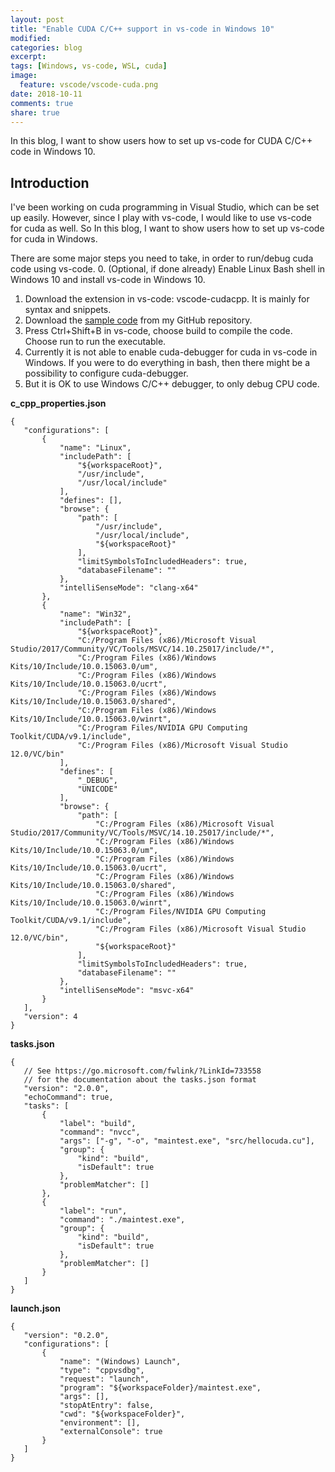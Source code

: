 ```yaml
---
layout: post
title: "Enable CUDA C/C++ support in vs-code in Windows 10"
modified:
categories: blog
excerpt:
tags: [Windows, vs-code, WSL, cuda]
image:
  feature: vscode/vscode-cuda.png
date: 2018-10-11
comments: true
share: true
---
```


In this blog, I want to show users how to set up vs-code for CUDA C/C++ code in Windows 10.

<!--more-->

## Introduction

I've been working on cuda programming in Visual Studio, which can be set up easily. However, since I play with vs-code, I would like to use vs-code for cuda as well. So In this blog, I want to show users how to set up vs-code for cuda in Windows.

There are some major steps you need to take, in order to run/debug cuda code using vs-code.
 0. (Optional, if done already) Enable Linux Bash shell in Windows 10 and install vs-code in Windows 10.
 1. Download the extension in vs-code: vscode-cudacpp. It is mainly for syntax and snippets.
 2. Download the [sample code](https://github.com/ericzhng/test-cuda-vs-code) from my GitHub repository. 
 3. Press Ctrl+Shift+B in vs-code, choose build to compile the code. Choose run to run the executable.
 4. Currently it is not able to enable cuda-debugger for cuda in vs-code in Windows. If you were to do everything in bash, then there might be a possibility to configure cuda-debugger.
 5. But it is OK to use Windows C/C++ debugger, to only debug CPU code.

 **c_cpp_properties.json**
 
 ```
{
    "configurations": [
        {
            "name": "Linux",
            "includePath": [
                "${workspaceRoot}",
                "/usr/include",
                "/usr/local/include"
            ],
            "defines": [],
            "browse": {
                "path": [
                    "/usr/include",
                    "/usr/local/include",
                    "${workspaceRoot}"
                ],
                "limitSymbolsToIncludedHeaders": true,
                "databaseFilename": ""
            },
            "intelliSenseMode": "clang-x64"
        },
        {
            "name": "Win32",
            "includePath": [
                "${workspaceRoot}",
                "C:/Program Files (x86)/Microsoft Visual Studio/2017/Community/VC/Tools/MSVC/14.10.25017/include/*",
                "C:/Program Files (x86)/Windows Kits/10/Include/10.0.15063.0/um",
                "C:/Program Files (x86)/Windows Kits/10/Include/10.0.15063.0/ucrt",
                "C:/Program Files (x86)/Windows Kits/10/Include/10.0.15063.0/shared",
                "C:/Program Files (x86)/Windows Kits/10/Include/10.0.15063.0/winrt",
                "C:/Program Files/NVIDIA GPU Computing Toolkit/CUDA/v9.1/include",
                "C:/Program Files (x86)/Microsoft Visual Studio 12.0/VC/bin"
            ],
            "defines": [
                "_DEBUG",
                "UNICODE"
            ],
            "browse": {
                "path": [
                    "C:/Program Files (x86)/Microsoft Visual Studio/2017/Community/VC/Tools/MSVC/14.10.25017/include/*",
                    "C:/Program Files (x86)/Windows Kits/10/Include/10.0.15063.0/um",
                    "C:/Program Files (x86)/Windows Kits/10/Include/10.0.15063.0/ucrt",
                    "C:/Program Files (x86)/Windows Kits/10/Include/10.0.15063.0/shared",
                    "C:/Program Files (x86)/Windows Kits/10/Include/10.0.15063.0/winrt",
                    "C:/Program Files/NVIDIA GPU Computing Toolkit/CUDA/v9.1/include",
                    "C:/Program Files (x86)/Microsoft Visual Studio 12.0/VC/bin",
                    "${workspaceRoot}"
                ],
                "limitSymbolsToIncludedHeaders": true,
                "databaseFilename": ""
            },
            "intelliSenseMode": "msvc-x64"
        }
    ],
    "version": 4
}
 ```
 
 **tasks.json**
 
 ```
{
    // See https://go.microsoft.com/fwlink/?LinkId=733558
    // for the documentation about the tasks.json format
    "version": "2.0.0",
    "echoCommand": true,
    "tasks": [
        {
            "label": "build",
            "command": "nvcc",
            "args": ["-g", "-o", "maintest.exe", "src/hellocuda.cu"],
            "group": {
                "kind": "build",
                "isDefault": true
            },
            "problemMatcher": []
        },
        {
            "label": "run",
            "command": "./maintest.exe",
            "group": {
                "kind": "build",
                "isDefault": true
            },
            "problemMatcher": []
        }
    ]
}
 ```
 
 
 **launch.json**
 
 ```
{
    "version": "0.2.0",
    "configurations": [
        {
            "name": "(Windows) Launch",
            "type": "cppvsdbg",
            "request": "launch",
            "program": "${workspaceFolder}/maintest.exe",
            "args": [],
            "stopAtEntry": false,
            "cwd": "${workspaceFolder}",
            "environment": [],
            "externalConsole": true
        }
    ]
}
 ```
<!-- 
 
Reference:
------
* [1] []().
 -->
